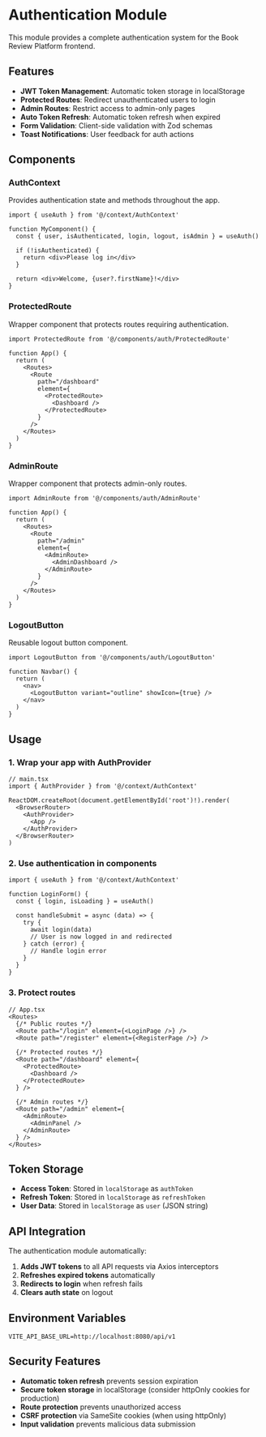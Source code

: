 # Authentication Module

This module provides a complete authentication system for the Book Review Platform frontend.

## Features

- **JWT Token Management**: Automatic token storage in localStorage
- **Protected Routes**: Redirect unauthenticated users to login
- **Admin Routes**: Restrict access to admin-only pages
- **Auto Token Refresh**: Automatic token refresh when expired
- **Form Validation**: Client-side validation with Zod schemas
- **Toast Notifications**: User feedback for auth actions

## Components

### AuthContext
Provides authentication state and methods throughout the app.

```tsx
import { useAuth } from '@/context/AuthContext'

function MyComponent() {
  const { user, isAuthenticated, login, logout, isAdmin } = useAuth()
  
  if (!isAuthenticated) {
    return <div>Please log in</div>
  }
  
  return <div>Welcome, {user?.firstName}!</div>
}
```

### ProtectedRoute
Wrapper component that protects routes requiring authentication.

```tsx
import ProtectedRoute from '@/components/auth/ProtectedRoute'

function App() {
  return (
    <Routes>
      <Route 
        path="/dashboard" 
        element={
          <ProtectedRoute>
            <Dashboard />
          </ProtectedRoute>
        } 
      />
    </Routes>
  )
}
```

### AdminRoute
Wrapper component that protects admin-only routes.

```tsx
import AdminRoute from '@/components/auth/AdminRoute'

function App() {
  return (
    <Routes>
      <Route 
        path="/admin" 
        element={
          <AdminRoute>
            <AdminDashboard />
          </AdminRoute>
        } 
      />
    </Routes>
  )
}
```

### LogoutButton
Reusable logout button component.

```tsx
import LogoutButton from '@/components/auth/LogoutButton'

function Navbar() {
  return (
    <nav>
      <LogoutButton variant="outline" showIcon={true} />
    </nav>
  )
}
```

## Usage

### 1. Wrap your app with AuthProvider

```tsx
// main.tsx
import { AuthProvider } from '@/context/AuthContext'

ReactDOM.createRoot(document.getElementById('root')!).render(
  <BrowserRouter>
    <AuthProvider>
      <App />
    </AuthProvider>
  </BrowserRouter>
)
```

### 2. Use authentication in components

```tsx
import { useAuth } from '@/context/AuthContext'

function LoginForm() {
  const { login, isLoading } = useAuth()
  
  const handleSubmit = async (data) => {
    try {
      await login(data)
      // User is now logged in and redirected
    } catch (error) {
      // Handle login error
    }
  }
}
```

### 3. Protect routes

```tsx
// App.tsx
<Routes>
  {/* Public routes */}
  <Route path="/login" element={<LoginPage />} />
  <Route path="/register" element={<RegisterPage />} />
  
  {/* Protected routes */}
  <Route path="/dashboard" element={
    <ProtectedRoute>
      <Dashboard />
    </ProtectedRoute>
  } />
  
  {/* Admin routes */}
  <Route path="/admin" element={
    <AdminRoute>
      <AdminPanel />
    </AdminRoute>
  } />
</Routes>
```

## Token Storage

- **Access Token**: Stored in `localStorage` as `authToken`
- **Refresh Token**: Stored in `localStorage` as `refreshToken`
- **User Data**: Stored in `localStorage` as `user` (JSON string)

## API Integration

The authentication module automatically:

1. **Adds JWT tokens** to all API requests via Axios interceptors
2. **Refreshes expired tokens** automatically
3. **Redirects to login** when refresh fails
4. **Clears auth state** on logout

## Environment Variables

```env
VITE_API_BASE_URL=http://localhost:8080/api/v1
```

## Security Features

- **Automatic token refresh** prevents session expiration
- **Secure token storage** in localStorage (consider httpOnly cookies for production)
- **Route protection** prevents unauthorized access
- **CSRF protection** via SameSite cookies (when using httpOnly)
- **Input validation** prevents malicious data submission

